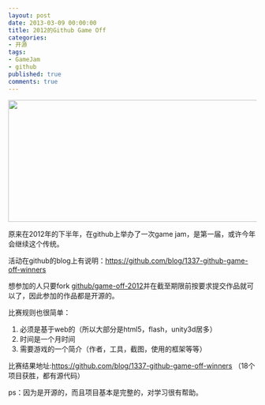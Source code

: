 ```yaml
---
layout: post
date: 2013-03-09 00:00:00
title: 2012的Github Game Off
categories:
- 开源
tags:
- GameJam
- github
published: true
comments: true
---
```

<p><img class="alignnone size-full wp-image-995" title="DD0619E4-F2C9-4461-BFF0-C7ACD480E459" src="{{site.url}}/media/2013/03/DD0619E4-F2C9-4461-BFF0-C7ACD480E459.jpg" alt="" width="637" height="247" /></p>

<p>原来在2012年的下半年，在github上举办了一次game jam，是第一届，或许今年会继续这个传统。</p>

<p>活动在github的blog上有说明：<a href="https://github.com/blog/1337-github-game-off-winners" target="_blank">https://github.com/blog/1337-github-game-off-winners</a></p>

<p>想参加的人只要fork <a href="https://github.com/github/game-off-2012">github/game-off-2012</a>并在截至期限前按要求提交作品就可以了，因此参加的作品都是开源的。</p>

<p>比赛规则也很简单：
<ol>
	<li>必须是基于web的（所以大部分是html5，flash，unity3d居多）</li>
	<li>时间是一个月时间</li>
	<li>需要游戏的一个简介（作者，工具，截图，使用的框架等等）</li>
</ol>
比赛结果地址:<a href="https://github.com/blog/1337-github-game-off-winners" target="_blank">https://github.com/blog/1337-github-game-off-winners</a> （18个项目获胜，都有源代码）</p>

<p>ps：因为是开源的，而且项目基本是完整的，对学习很有帮助。</p>
